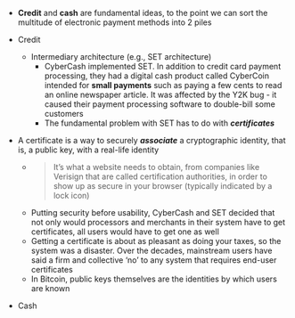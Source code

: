 <!-- https://bitcoinbook.cs.princeton.edu/ -->
- **Credit** and **cash** are fundamental ideas, to the point we can sort the multitude of electronic payment methods into 2 piles

- Credit
    - Intermediary architecture (e.g., SET architecture)
        - CyberCash implemented SET. In addition to credit card payment processing, they had a digital cash product called CyberCoin intended for **small payments** such as paying a few cents to read an online newspaper article. It was affected by the Y2K bug - it caused their payment processing software to double-bill some customers
        - The fundamental problem with SET has to do with ***certificates***
- A certificate is a way to securely ***associate*** a cryptographic identity, that is, a public key, with a real-life identity
    - > It’s what a website needs to obtain, from companies like Verisign that are called certification authorities, in order to show up as secure in your browser (typically indicated by a lock icon)
    - Putting security before usability, CyberCash and SET decided that not only would processors and merchants in their system have to get certificates, all users would have to get one as well
    - Getting a certificate is about as pleasant as doing your taxes, so the system was a disaster. Over the decades, mainstream users have said a firm and collective ‘no’ to any system that requires end-user certificates
    - In Bitcoin, public keys themselves are the identities by which users are known

- Cash